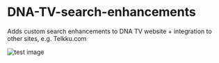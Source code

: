 # DNA-TV-search-enhancements
Adds custom search enhancements to DNA TV website + integration to other sites, e.g. Telkku.com

![test image](http://users.kymp.net/cm44096a/kuvat/anun_tulopaiva/images/anun_tulopaiva006.jpg)
